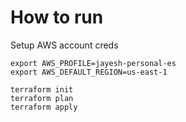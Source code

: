 # How to run

Setup AWS account creds




```
export AWS_PROFILE=jayesh-personal-es
export AWS_DEFAULT_REGION=us-east-1

terraform init
terraform plan 
terraform apply 
```
